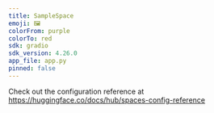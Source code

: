 ```yaml
---
title: SampleSpace
emoji: 🖼
colorFrom: purple
colorTo: red
sdk: gradio
sdk_version: 4.26.0
app_file: app.py
pinned: false
---
```


Check out the configuration reference at https://huggingface.co/docs/hub/spaces-config-reference
